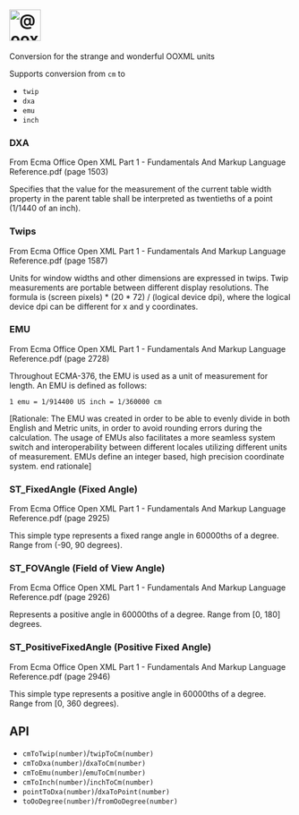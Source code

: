 # <img alt="@ooxml-tools/units" height="56" src="https://github.com/user-attachments/assets/af25018f-79a1-46f4-8ea6-6c572278d4ae" />
Conversion for the strange and wonderful OOXML units

Supports conversion from `cm` to

 - `twip`
 - `dxa`
 - `emu`
 - `inch`


### DXA
From Ecma Office Open XML Part 1 - Fundamentals And Markup Language Reference.pdf (page 1503)

Specifies that the value for the measurement of the current table width property in the parent table shall be interpreted as twentieths of a point (1/1440 of an inch).

### Twips
From Ecma Office Open XML Part 1 - Fundamentals And Markup Language Reference.pdf (page 1587)

Units for window widths and other dimensions are expressed in twips. Twip measurements are portable between different display resolutions. The formula is (screen pixels) * (20 * 72) / (logical device dpi), where the logical device dpi can be different for x and y coordinates.

### EMU
From Ecma Office Open XML Part 1 - Fundamentals And Markup Language Reference.pdf (page 2728)

Throughout ECMA-376, the EMU is used as a unit of measurement for length. An EMU is defined as follows:

```
1 emu = 1/914400 US inch = 1/360000 cm
```

[Rationale: The EMU was created in order to be able to evenly divide in both English and Metric units, in order to avoid rounding errors during the calculation. The usage of EMUs also facilitates a more seamless system switch and interoperability between different locales utilizing different units of measurement. EMUs define an integer based, high precision coordinate system. end rationale]

### ST_FixedAngle (Fixed Angle)
From Ecma Office Open XML Part 1 - Fundamentals And Markup Language Reference.pdf (page 2925)

This simple type represents a fixed range angle in 60000ths of a degree. Range from (-90, 90 degrees).


### ST_FOVAngle (Field of View Angle)
From Ecma Office Open XML Part 1 - Fundamentals And Markup Language Reference.pdf (page 2926)

Represents a positive angle in 60000ths of a degree. Range from [0, 180] degrees.


### ST_PositiveFixedAngle (Positive Fixed Angle)
From Ecma Office Open XML Part 1 - Fundamentals And Markup Language Reference.pdf (page 2946)

This simple type represents a positive angle in 60000ths of a degree. Range from [0, 360 degrees).



## API

 - `cmToTwip(number)`/`twipToCm(number)`
 - `cmToDxa(number)`/`dxaToCm(number)`
 - `cmToEmu(number)`/`emuToCm(number)`
 - `cmToInch(number)`/`inchToCm(number)`
 - `pointToDxa(number)`/`dxaToPoint(number)`
 - `toOoDegree(number)`/`fromOoDegree(number)`

 